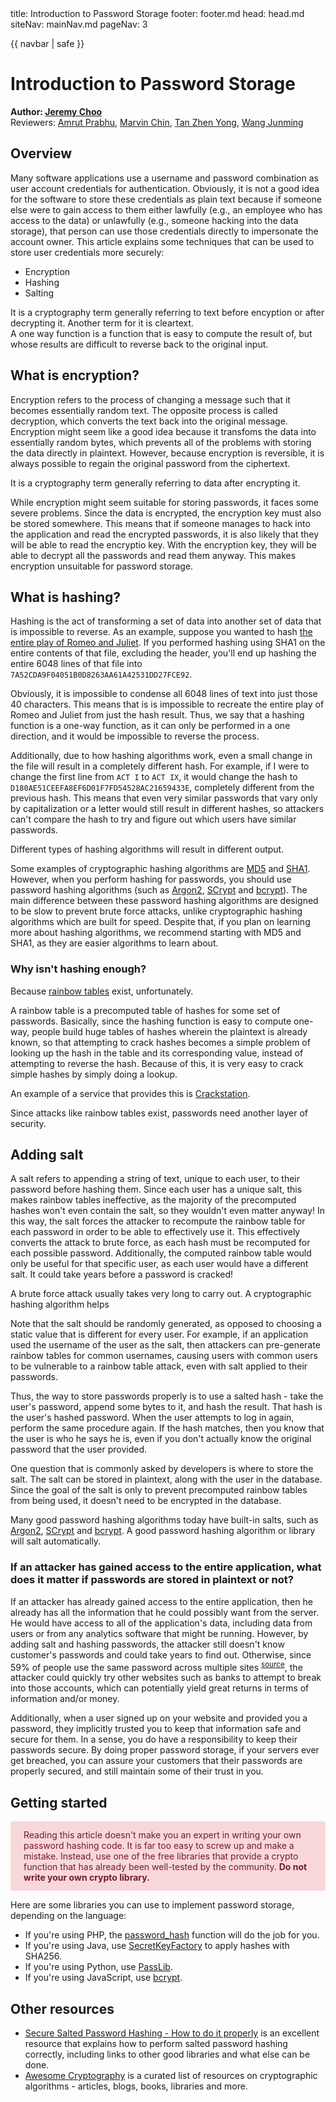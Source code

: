 <frontmatter>
  title: Introduction to Password Storage
  footer: footer.md
  head: head.md
  siteNav: mainNav.md
  pageNav: 3
</frontmatter>

{{ navbar | safe }}

<div class="website-content">

# Introduction to Password Storage

**Author: [Jeremy Choo](https://github.com/ChooJeremy)** <br>
Reviewers: [Amrut Prabhu](https://github.com/amrut-prabhu), [Marvin Chin](https://github.com/marvinchin), [Tan Zhen Yong](https://github.com/Xenonym), [Wang Junming](https://github.com/junming403)

## Overview

Many software applications use a username and password combination as user account credentials for authentication. Obviously, it is not a good idea for the software to store these credentials as <trigger for="pop:plaintext">plain text</trigger> because if someone else were to gain access to them either lawfully (e.g., an employee who has access to the data) or unlawfully (e.g., someone hacking into the data storage), that person can use those credentials directly to impersonate the account owner. This article explains some techniques that can be used to store user credentials more securely:

- Encryption
- Hashing
- Salting

<popover id="pop:plaintext" title="_Plaintext_ refers to unencrypted information" placement="top">
  <div slot="content">
It is a cryptography term generally referring to text before encyption or after decrypting it. Another term for it is cleartext.
  </div>
</popover>

<popover id="pop:oneway" title="" placement="top">
<div slot="content">
	A one way function is a function that is easy to compute the result of, but whose results are difficult to reverse back to the original input.
</div>
</popover>

## What is encryption?

Encryption refers to the process of changing a message such that it becomes essentially random text. The opposite process is called decryption, which converts the text back into the original message. Encryption might seem like a good idea because it transfoms the data into essentially random bytes, which prevents all of the problems with storing the data directly in plaintext. However, because encryption is <tooltip content="If a function is reversible, and it converts from x to y, then it can also convert from y back to x"> reversible</tooltip>, it is always possible to regain the original password from the <trigger for="pop:ciphertext">ciphertext</trigger>.

<popover id="pop:ciphertext" title="_Ciphertext_ refers to encrypted information" placement="top">
  <div slot="content">
It is a cryptography term generally referring to data after encrypting it.
  </div>
</popover>

While encryption might seem suitable for storing passwords, it faces some severe problems. Since the data is encrypted, the encryption key must also be stored somewhere. This means that if someone manages to hack into the application and read the encrypted passwords, it is also likely that they will be able to read the encryptio key. With the encryption key, they will be able to decrypt all the passwords and read them anyway. This makes encryption unsuitable for password storage.

## What is hashing?

Hashing is the act of transforming a set of data into another set of data that is impossible to reverse. As an example, suppose you wanted to hash [the entire play of Romeo and Juliet](http://shakespeare.mit.edu/romeo_juliet/full.html). If you performed hashing using <tooltip content="A hashing function">SHA1</tooltip> on the entire contents of that file, excluding the header, you'll end up hashing the entire 6048 lines of that file into `7A52CDA9F04051B0D8263AA61A42531DD27FCE92`. 

Obviously, it is impossible to condense all 6048 lines of text into just those 40 characters. This means that is is impossible to recreate the entire play of Romeo and Juliet from just the hash result. Thus, we say that a hashing function is a one-way function, as it can only be performed in a one direction, and it would be impossible to reverse the process. 

Additionally, due to how <trigger for="pop:hashing-algo">hashing algorithms</trigger> work, even a small change in the file will result in a completely different hash. For example, if I were to change the first line from `ACT I` to `ACT IX`, it would change the hash to `D180AE51CEEFA8EF6D01F7FD54528AC21659433E`, completely different from the previous hash. This means that even very similar passwords that vary only by capitalization or a letter would still result in different <tooltip content="Hashes are the result of a hashing function">hashes</tooltip>, so attackers can't compare the hash to try and figure out which users have similar passwords.

<popover id="pop:hashing-algo" title="A _hashing algorithm_ is a specific type of operation that hashes the input" placement="top">
  <div slot="content">
Different types of hashing algorithms will result in different output.
  </div>
</popover>

Some examples of cryptographic hashing algorithms are [MD5](https://www.quora.com/How-does-the-MD5-algorithm-work) and [SHA1](https://deadhacker.com/2006/02/21/sha-1-illustrated/). However, when you perform hashing for passwords, you should use password hashing algorithms (such as [Argon2](https://github.com/P-H-C/phc-winner-argon2), [SCrypt](https://passlib.readthedocs.io/en/stable/lib/passlib.hash.scrypt.html) and [bcrypt](https://security.stackexchange.com/questions/4781/do-any-security-experts-recommend-bcrypt-for-password-storage)). The main difference between these password hashing algorithms are designed to be slow to prevent <trigger for="pop:brute">brute force</trigger> attacks, unlike cryptographic hashing algorithms which are built for speed. Despite that, if you plan on learning more about hashing algorithms, we recommend starting with MD5 and SHA1, as they are easier algorithms to learn about.

### Why isn't hashing enough?

Because [rainbow tables](https://en.wikipedia.org/wiki/Rainbow_table) exist, unfortunately.

A rainbow table is a precomputed table of hashes for some set of passwords. Basically, since the hashing function is easy to compute one-way, people build huge tables of hashes wherein the plaintext is already known, so that attempting to crack hashes becomes a simple problem of looking up the hash in the table and its corresponding value, instead of attempting to reverse the hash. Because of this, it is very easy to crack simple hashes by simply doing a lookup.

An example of a service that provides this is [Crackstation](https://crackstation.net/).

Since attacks like rainbow tables exist, passwords need another layer of security.

## Adding salt

A salt refers to appending a string of text, unique to each user, to their password before hashing them. Since each user has a unique salt, this makes rainbow tables ineffective, as the majority of the precomputed hashes won't even contain the salt, so they wouldn't even matter anyway! In this way, the salt forces the attacker to recompute the rainbow table for each password in order to be able to effectively use it. This effectively converts the attack to <trigger for="pop:brute">brute force</trigger>, as each hash must be recomputed for each possible password. Additionally, the computed rainbow table would only be useful for that specific user, as each user would have a different salt. It could take years before a password is cracked!

<popover id="pop:brute" title="A brute force attack is an attack where all possible combinations are tested to see if they work." placement="top">
  <div slot="content">
 A brute force attack usually takes very long to carry out. A cryptographic hashing algorithm helps 
  </div>
</popover>

Note that the salt should be randomly generated, as opposed to choosing a static value that is different for every user. For example, if an application used the username of the user as the salt, then attackers can pre-generate rainbow tables for common usernames, causing users with common users to be vulnerable to a rainbow table attack, even with salt applied to their passwords.

Thus, the way to store passwords properly is to use a salted hash - take the user's password, append some bytes to it, and hash the result. That hash is the user's hashed password. When the user attempts to log in again, perform the same procedure again. If the hash matches, then you know that the user is who he says he is, even if you don't actually know the original password that the user provided. 

One question that is commonly asked by developers is where to store the salt. The salt can be stored in plaintext, along with the user in the database. Since the goal of the salt is only to prevent precomputed rainbow tables from being used, it doesn't need to be encrypted in the database.

Many good password hashing algorithms today have built-in salts, such as [Argon2](https://github.com/P-H-C/phc-winner-argon2), [SCrypt](https://passlib.readthedocs.io/en/stable/lib/passlib.hash.scrypt.html) and [bcrypt](https://security.stackexchange.com/questions/4781/do-any-security-experts-recommend-bcrypt-for-password-storage). A good password hashing algorithm or library will salt automatically.

### If an attacker has gained access to the entire application, what does it matter if passwords are stored in plaintext or not?

If an attacker has already gained access to the entire application, then he already has all the information that he could possibly want from the server. He would have access to all of the application's data, including data from users or from any analytics software that might be running. However, by adding salt and hashing passwords, the attacker still doesn't know customer's passwords and could take years to find out. Otherwise, since 59% of people use the same password across multiple sites <sup>[source](https://securityboulevard.com/2018/05/59-of-people-use-the-same-password-everywhere-poll-finds/)</sup>, the attacker could quickly try other websites such as banks to attempt to break into those accounts, which can potentially yield great returns in terms of information and/or money.

Additionally, when a user signed up on your website and provided you a password, they implicitly trusted you to keep that information safe and secure for them. In a sense, you do have a responsibility to keep their passwords secure. By doing proper password storage, if your servers ever get breached, you can assure your customers that their passwords are properly secured, and still maintain some of their trust in you.

## Getting started

<p style="color: #721c24; background-color: #f8d7da; border-color: #f5c6cb; padding: .75rem 1.25rem; border: 1px solid transparent; border-radius: .25rem;">
Reading this article doesn't make you an expert in writing your own password hashing code. It is far too easy to screw up and make a mistake. Instead, use one of the free libraries that provide a crypto function that has already been well-tested by the community. <b>Do not write your own crypto library.</b>
</p>

Here are some libraries you can use to implement password storage, depending on the language:
* If you're using PHP, the [password_hash](https://secure.php.net/manual/en/function.password-hash.php) function will do the job for you. 
* If you're using Java, use [SecretKeyFactory](https://www.owasp.org/index.php/Hashing_Java) to apply hashes with SHA256.
* If you're using Python, use [PassLib](https://passlib.readthedocs.io/en/stable/narr/hash-tutorial.html).
* If you're using JavaScript, use [bcrypt](https://www.npmjs.com/package/bcrypt).

## Other resources

* [Secure Salted Password Hashing - How to do it properly](https://crackstation.net/hashing-security.htm) is an excellent resource that explains how to perform salted password hashing correctly, including links to other good libraries and what else can be done.
* [Awesome Cryptography](https://github.com/sobolevn/awesome-cryptography) is a curated list of resources on cryptographic algorithms - articles, blogs, books, libraries and more.

</div>
